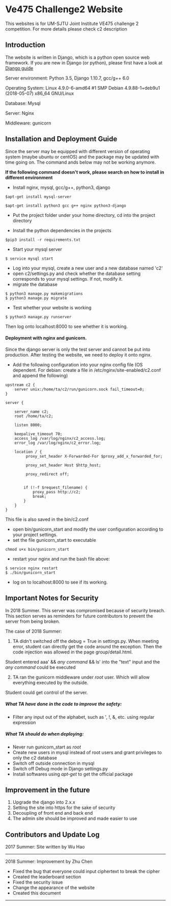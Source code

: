 # Ve475 Challenge2 Website

This websites is for UM-SJTU Joint Institute VE475 challenge 2 competition. For more details please check c2 description

## Introduction

The website is written in Django, which is a python open source web framework. If you are new in Django (or python), please first have a look at [Django guide](https://www.djangoproject.com)

Server environment: Python 3.5, Django 1.10.7, gcc/g++ 6.0

Operating System: Linux 4.9.0-6-amd64 #1 SMP Debian 4.9.88-1+deb9u1 (2018-05-07) x86_64 GNU/Linux

Database: Mysql

Server: Nginx

Middleware: gunicorn

## Installation and Deployment Guide
Since the server may be equipped with different version of operating system (maybe ubuntu or centOS) and the package may be updated with time going on. The command ands below may not be working anymore.

**If the following command doesn't work, please search on how to install in different environment**

* Install nginx, mysql, gcc/g++, python3, django
```
$apt-get install mysql-server

$apt-get install python3 gcc g++ nginx python3-django
```
* Put the project folder under your home directory, cd into the project directory

* Install the python dependencies in the projects

```
$pip3 install -r requirements.txt
```
* Start your mysql server
```
$ service mysql start
```
* Log into your mysql, create a new user and a new database named 'c2'
* open c2/settings.py and check whether the database setting corresponds to your mysql settings. If not, modify it.
* migrate the database

```
$ python3 manage.py makemigrations
$ python3 manage.py migrate
```

* Test whether your website is working

```
$ python3 manage.py runserver
```
Then log onto localhost:8000 to see whether it is working.

#### Deployment with nginx and gunicorn.

Since the django server is only the test server and cannot be put into production. After testing the website, we need to deploy it onto nginx.

* Add the following configuration into your nginx config file (OS dependent. For debian: create a file in /etc/nginx/site-enabled/c2.conf and append the following)

```
upstream c2 {
    server unix:/home/ta/c2/run/gunicorn.sock fail_timeout=0;
}

server {

    server_name c2;
    root /home/ta/c2;

    listen 8000;

    keepalive_timeout 70;
    access_log /var/log/nginx/c2_access.log;
    error_log /var/log/nginx/c2_error.log;

    location / {
         proxy_set_header X-Forwarded-For $proxy_add_x_forwarded_for;

         proxy_set_header Host $http_host;

         proxy_redirect off;


        if (!-f $request_filename) {
            proxy_pass http://c2;
            break;
        }
    }
}
```
This file is also saved in the bin/c2.conf

* open bin/gunicorn_start and modify the user configuration according to your project settings.
* set the file gunicorn_start to executable
```
chmod u+x bin/gunicorn_start
```
* restart your nginx and run the bash file above:
```
$ service nginx restart
$ ./bin/gunicorn_start
```
* log on to localhost:8000 to see if its working.
## Important Notes for Security

In 2018 Summer. This server was compromised because of security breach. This section serves as reminders for future contributors to prevent the server from being broken.

The case of 2018 Summer:

1. TA didn't switched off the debug = True in settings.py. When meeting error, student can directly get the code around the exception. Then the code injection was allowed in the page group/detail.html.

Student entered aaa\' && *any command* && ls\' into the "text" input and the *any command* could be executed

2. TA ran the gunicorn middleware under *root* user. Which will allow everything executed by the outside.

Student could get control of the server.

##### What TA have done in the code to improve the safety:

* Filter any input out of the alphabet, such as \', \!, \&, etc. using regular expression

##### What TA should do when deploying:

* Never run gunicorn_start as *root*
* Create new users in mysql instead of root users and grant privileges to only the c2 database
* Switch off outside connection in mysql
* Switch off Debug mode in Django settings.py
* Install softwares using *apt-get* to get the official package


## Improvement in the future

1. Upgrade the django into 2.x.x
2. Setting the site into https for the sake of security
3. Decoupling of front end and back end
4. The admin site should be improved and made easier to use

## Contributors and Update Log

2017 Summer: Site written by Wu Hao

---
2018 Summer: Improvement by Zhu Chen

* Fixed the bug that everyone could input ciphertext to break the cipher
* Created the leaderboard section
* Fixed the security issue
* Change the appearance of the website
* Created this document

---

